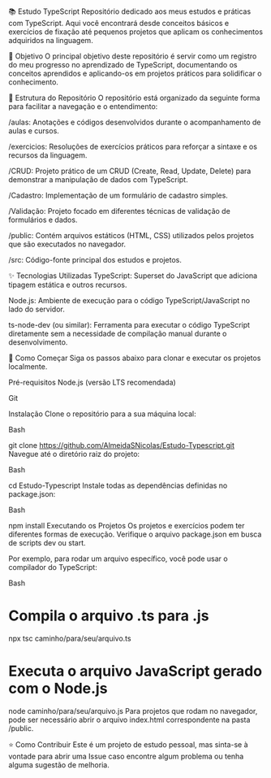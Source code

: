 📚 Estudo TypeScript
Repositório dedicado aos meus estudos e práticas com TypeScript. Aqui você encontrará desde conceitos básicos e exercícios de fixação até pequenos projetos que aplicam os conhecimentos adquiridos na linguagem.

🎯 Objetivo
O principal objetivo deste repositório é servir como um registro do meu progresso no aprendizado de TypeScript, documentando os conceitos aprendidos e aplicando-os em projetos práticos para solidificar o conhecimento.

📂 Estrutura do Repositório
O repositório está organizado da seguinte forma para facilitar a navegação e o entendimento:

/aulas: Anotações e códigos desenvolvidos durante o acompanhamento de aulas e cursos.

/exercicios: Resoluções de exercícios práticos para reforçar a sintaxe e os recursos da linguagem.

/CRUD: Projeto prático de um CRUD (Create, Read, Update, Delete) para demonstrar a manipulação de dados com TypeScript.

/Cadastro: Implementação de um formulário de cadastro simples.

/Validação: Projeto focado em diferentes técnicas de validação de formulários e dados.

/public: Contém arquivos estáticos (HTML, CSS) utilizados pelos projetos que são executados no navegador.

/src: Código-fonte principal dos estudos e projetos.

✨ Tecnologias Utilizadas
TypeScript: Superset do JavaScript que adiciona tipagem estática e outros recursos.

Node.js: Ambiente de execução para o código TypeScript/JavaScript no lado do servidor.

ts-node-dev (ou similar): Ferramenta para executar o código TypeScript diretamente sem a necessidade de compilação manual durante o desenvolvimento.

🚀 Como Começar
Siga os passos abaixo para clonar e executar os projetos localmente.

Pré-requisitos
Node.js (versão LTS recomendada)

Git

Instalação
Clone o repositório para a sua máquina local:

Bash

git clone https://github.com/AlmeidaSNicolas/Estudo-Typescript.git
Navegue até o diretório raiz do projeto:

Bash

cd Estudo-Typescript
Instale todas as dependências definidas no package.json:

Bash

npm install
Executando os Projetos
Os projetos e exercícios podem ter diferentes formas de execução. Verifique o arquivo package.json em busca de scripts dev ou start.

Por exemplo, para rodar um arquivo específico, você pode usar o compilador do TypeScript:

Bash

# Compila o arquivo .ts para .js
npx tsc caminho/para/seu/arquivo.ts

# Executa o arquivo JavaScript gerado com o Node.js
node caminho/para/seu/arquivo.js
Para projetos que rodam no navegador, pode ser necessário abrir o arquivo index.html correspondente na pasta /public.

⭐ Como Contribuir
Este é um projeto de estudo pessoal, mas sinta-se à vontade para abrir uma Issue caso encontre algum problema ou tenha alguma sugestão de melhoria.
